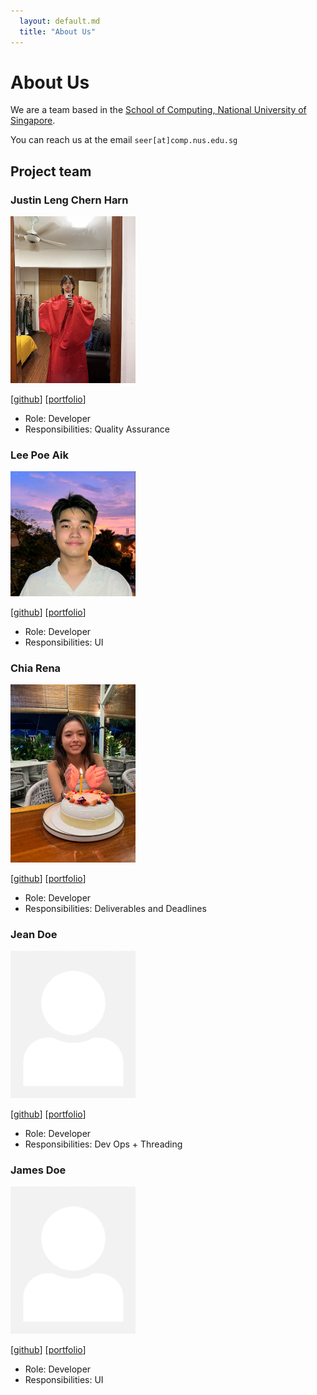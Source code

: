 ```yaml
---
  layout: default.md
  title: "About Us"
---
```


# About Us

We are a team based in the [School of Computing, National University of Singapore](http://www.comp.nus.edu.sg).

You can reach us at the email `seer[at]comp.nus.edu.sg`

## Project team

### Justin Leng Chern Harn

<img src="images/justinlengch.png.jpg" width="200px">

[[github](https://github.com/johndoe)]
[[portfolio](team/johndoe.md)]

* Role: Developer
* Responsibilities: Quality Assurance

### Lee Poe Aik

<img src="images/leepoeaik.png" width="200px">

[[github](http://github.com/leepoeaik)]
[[portfolio](team/johndoe.md)]

* Role: Developer
* Responsibilities: UI

### Chia Rena

<img src="images/chiarena.png" width="200px">

[[github](http://github.com/Chiarena)] [[portfolio](team/johndoe.md)]

* Role: Developer
* Responsibilities: Deliverables and Deadlines 

### Jean Doe

<img src="images/johndoe.png" width="200px">

[[github](http://github.com/johndoe)]
[[portfolio](team/johndoe.md)]

* Role: Developer
* Responsibilities: Dev Ops + Threading

### James Doe

<img src="images/johndoe.png" width="200px">

[[github](http://github.com/johndoe)]
[[portfolio](team/johndoe.md)]

* Role: Developer
* Responsibilities: UI
